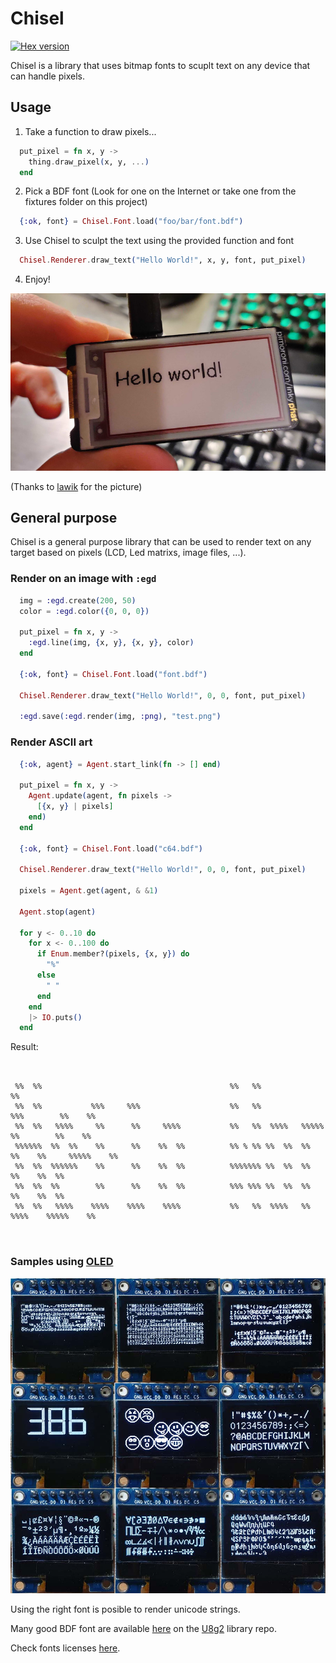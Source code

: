 # Chisel

[![Hex version](https://img.shields.io/hexpm/v/chisel.svg "Hex version")](https://hex.pm/packages/chisel)

Chisel is a library that uses bitmap fonts to scuplt text on any device that can handle pixels.

## Usage

1. Take a function to draw pixels...

```elixir
  put_pixel = fn x, y ->
    thing.draw_pixel(x, y, ...)
  end
```

2. Pick a BDF font (Look for one on the Internet or take one from the fixtures folder on this project)

```elixir
  {:ok, font} = Chisel.Font.load("foo/bar/font.bdf")
```

3. Use Chisel to sculpt the text using the provided function and font

```elixir
  Chisel.Renderer.draw_text("Hello World!", x, y, font, put_pixel)
```

4. Enjoy!

![Demo](images/demo-inky.jpg)

(Thanks to [lawik](https://github.com/lawik) for the picture)

## General purpose

Chisel is a general purpose library that can be used to render text on any target based on pixels (LCD, Led matrixs, image files, ...).

### Render on an image with `:egd`

```elixir
  img = :egd.create(200, 50)
  color = :egd.color({0, 0, 0})

  put_pixel = fn x, y ->
    :egd.line(img, {x, y}, {x, y}, color)
  end

  {:ok, font} = Chisel.Font.load("font.bdf")

  Chisel.Renderer.draw_text("Hello World!", 0, 0, font, put_pixel)

  :egd.save(:egd.render(img, :png), "test.png")
```

### Render ASCII art

```elixir
  {:ok, agent} = Agent.start_link(fn -> [] end)

  put_pixel = fn x, y ->
    Agent.update(agent, fn pixels ->
      [{x, y} | pixels]
    end)
  end

  {:ok, font} = Chisel.Font.load("c64.bdf")

  Chisel.Renderer.draw_text("Hello World!", 0, 0, font, put_pixel)

  pixels = Agent.get(agent, & &1)

  Agent.stop(agent)

  for y <- 0..10 do
    for x <- 0..100 do
      if Enum.member?(pixels, {x, y}) do
        "%"
      else
        " "
      end
    end
    |> IO.puts()
  end
```

Result:
```
                                                                                                     
                                                                                                     
 %%  %%                                          %%   %%                                   %%        
 %%  %%           %%%     %%%                    %%   %%                  %%%        %%    %%        
 %%  %%   %%%%     %%      %%     %%%%           %%   %%  %%%%   %%%%%     %%        %%    %%        
 %%%%%%  %%  %%    %%      %%    %%  %%          %% % %% %%  %%  %%  %%    %%     %%%%%    %%        
 %%  %%  %%%%%%    %%      %%    %%  %%          %%%%%%% %%  %%  %%        %%    %%  %%              
 %%  %%  %%        %%      %%    %%  %%          %%% %%% %%  %%  %%        %%    %%  %%              
 %%  %%   %%%%    %%%%    %%%%    %%%%           %%   %%  %%%%   %%       %%%%    %%%%%    %%        
                                                                                                     
                                                                                                     
```

### Samples using [OLED](https://github.com/pappersverk/oled)

![OLED Demo](images/demo-oled.jpg)

Using the right font is posible to render unicode strings.

Many good BDF font are available [here](https://github.com/olikraus/u8g2/tree/master/tools/font/bdf) on the [U8g2](https://github.com/olikraus/u8g2) library repo.

Check fonts licenses [here](https://github.com/olikraus/u8g2/wiki/fntgrp).
